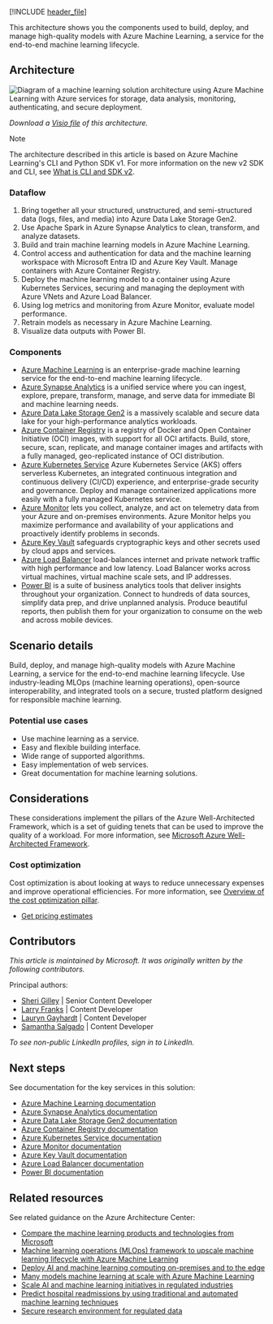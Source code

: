 [!INCLUDE [header_file](../../../includes/sol-idea-header.md)]

This architecture shows you the components used to build, deploy, and manage high-quality models with Azure Machine Learning, a service for the end-to-end machine learning lifecycle.

## Architecture

![Diagram of a machine learning solution architecture using Azure Machine Learning with Azure services for storage, data analysis, monitoring, authenticating, and secure deployment.](_images/azure-machine-learning-solution-architecture.svg)

*Download a [Visio file](https://arch-center.azureedge.net/azure-machine-learning-solution-architecture.vsdx) of this architecture.*

> [!NOTE]
> The architecture described in this article is based on Azure Machine Learning's CLI and Python SDK v1. For more information on the new v2 SDK and CLI, see [What is CLI and SDK v2](/azure/machine-learning/concept-v2).

### Dataflow

1. Bring together all your structured, unstructured, and semi-structured data (logs, files, and media) into Azure Data Lake Storage Gen2.
1. Use Apache Spark in Azure Synapse Analytics to clean, transform, and analyze datasets.
1. Build and train machine learning models in Azure Machine Learning.
1. Control access and authentication for data and the machine learning workspace with Microsoft Entra ID and Azure Key Vault. Manage containers with Azure Container Registry.
1. Deploy the machine learning model to a container using Azure Kubernetes Services, securing and managing the deployment with Azure VNets and Azure Load Balancer.
1. Using log metrics and monitoring from Azure Monitor, evaluate model performance.
1. Retrain models as necessary in Azure Machine Learning.
1. Visualize data outputs with Power BI.

### Components

- [Azure Machine Learning](https://azure.microsoft.com/services/machine-learning) is an enterprise-grade machine learning service for the end-to-end machine learning lifecycle.
- [Azure Synapse Analytics](https://azure.microsoft.com/services/synapse-analytics) is a unified service where you can ingest, explore, prepare, transform, manage, and serve data for immediate BI and machine learning needs.
- [Azure Data Lake Storage Gen2](https://azure.microsoft.com/services/storage/data-lake-storage) is a massively scalable and secure data lake for your high-performance analytics workloads.
- [Azure Container Registry](https://azure.microsoft.com/services/container-registry) is a registry of Docker and Open Container Initiative (OCI) images, with support for all OCI artifacts. Build, store, secure, scan, replicate, and manage container images and artifacts with a fully managed, geo-replicated instance of OCI distribution.
- [Azure Kubernetes Service](https://azure.microsoft.com/services/kubernetes-service) Azure Kubernetes Service (AKS) offers serverless Kubernetes, an integrated continuous integration and continuous delivery (CI/CD) experience, and enterprise-grade security and governance. Deploy and manage containerized applications more easily with a fully managed Kubernetes service.
- [Azure Monitor](https://azure.microsoft.com/services/monitor) lets you collect, analyze, and act on telemetry data from your Azure and on-premises environments. Azure Monitor helps you maximize performance and availability of your applications and proactively identify problems in seconds.
- [Azure Key Vault](https://azure.microsoft.com/services/key-vault) safeguards cryptographic keys and other secrets used by cloud apps and services.
- [Azure Load Balancer](https://azure.microsoft.com/services/load-balancer) load-balances internet and private network traffic with high performance and low latency. Load Balancer works across virtual machines, virtual machine scale sets, and IP addresses.
- [Power BI](https://powerbi.microsoft.com) is a suite of business analytics tools that deliver insights throughout your organization. Connect to hundreds of data sources, simplify data prep, and drive unplanned analysis. Produce beautiful reports, then publish them for your organization to consume on the web and across mobile devices.

## Scenario details

Build, deploy, and manage high-quality models with Azure Machine Learning, a service for the end-to-end machine learning lifecycle. Use industry-leading MLOps (machine learning operations), open-source interoperability, and integrated tools on a secure, trusted platform designed for responsible machine learning.

### Potential use cases

- Use machine learning as a service.
- Easy and flexible building interface.
- Wide range of supported algorithms.
- Easy implementation of web services.
- Great documentation for machine learning solutions.

## Considerations

These considerations implement the pillars of the Azure Well-Architected Framework, which is a set of guiding tenets that can be used to improve the quality of a workload. For more information, see [Microsoft Azure Well-Architected Framework](/azure/architecture/framework).

### Cost optimization

Cost optimization is about looking at ways to reduce unnecessary expenses and improve operational efficiencies. For more information, see [Overview of the cost optimization pillar](/azure/architecture/framework/cost/overview).

- [Get pricing estimates](https://azure.microsoft.com/pricing/details/machine-learning)

## Contributors

*This article is maintained by Microsoft. It was originally written by the following contributors.*

Principal authors:

- [Sheri Gilley](https://linkedin.com/in/sdgilley) | Senior Content Developer
- [Larry Franks](https://linkedin.com/in/larry-franks-88483811) | Content Developer
- [Lauryn Gayhardt](https://linkedin.com/in/lgayhardt) | Content Developer
- [Samantha Salgado](https://linkedin.com/in/sam-s-1978991b4) | Content Developer

*To see non-public LinkedIn profiles, sign in to LinkedIn.*

## Next steps

See documentation for the key services in this solution:

- [Azure Machine Learning documentation](/azure/machine-learning)
- [Azure Synapse Analytics documentation](/azure/sql-data-warehouse)
- [Azure Data Lake Storage Gen2 documentation](/azure/storage/blobs/data-lake-storage-introduction)
- [Azure Container Registry documentation](/azure/container-registry)
- [Azure Kubernetes Service documentation](/azure/aks)
- [Azure Monitor documentation](/azure/azure-monitor)
- [Azure Key Vault documentation](/azure/key-vault/general/basic-concepts)
- [Azure Load Balancer documentation](/azure/load-balancer)
- [Power BI documentation](/power-bi)

## Related resources

See related guidance on the Azure Architecture Center:

- [Compare the machine learning products and technologies from Microsoft](/azure/architecture/data-guide/technology-choices/data-science-and-machine-learning)
- [Machine learning operations (MLOps) framework to upscale machine learning lifecycle with Azure Machine Learning](/azure/architecture/ai-ml/guide/mlops-technical-paper)
- [Deploy AI and machine learning computing on-premises and to the edge](/azure/architecture/ai-ml/idea/deploy-ai-ml-azure-stack-edge)
- [Many models machine learning at scale with Azure Machine Learning](/azure/architecture/ai-ml/idea/many-models-machine-learning-azure-machine-learning)
- [Scale AI and machine learning initiatives in regulated industries](/azure/architecture/example-scenario/ai/scale-ai-and-machine-learning-in-regulated-industries)
- [Predict hospital readmissions by using traditional and automated machine learning techniques](/azure/architecture/example-scenario/ai/predict-hospital-readmissions-machine-learning)
- [Secure research environment for regulated data](/azure/architecture/ai-ml/architecture/secure-compute-for-research)
